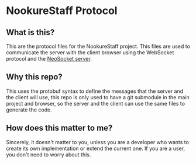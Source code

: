 # NookureStaff Protocol

## What is this?
This are the protocol files for the NookureStaff project. This files are used to communicate the server with the client browser using the WebSocket protocol and the [NeoSocket server](https://github.com/Angelillo15/neosocket).

## Why this repo?
This uses the protobuf syntax to define the messages that the server and the client will use, this repo is only used to have a git submodule in the main project and browser, so the server and the client can use the same files to generate the code.

## How does this matter to me?
Sincerely, it doesn't matter to you, unless you are a developer who wants to create its own implementation or extend the current one. If you are a user, you don't need to worry about this.